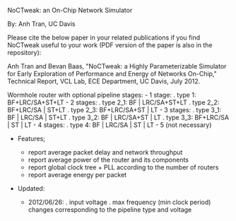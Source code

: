 NoCTweak: an On-Chip Network Simulator

By: Anh Tran, UC Davis

Please cite the below paper in your related publications if you find NoCTweak useful to your work (PDF version of the paper is also in the repository):

Anh Tran and Bevan Baas,
"NoCTweak: a Highly Parameterizable Simulator for Early Exploration of
Performance and Energy of Networks On-Chip," 
Technical Report, VCL Lab, ECE Department, UC Davis, July 2012.

Wormhole router with optional pipeline stages:
	- 1 stage: 
		. type 1:	BF+LRC/SA+ST+LT
	- 2 stages: 
		. type 2_1: BF | LRC/SA+ST+LT
		. type 2_2: BF+LRC/SA | ST+LT
		. type 2_3: BF+LRC/SA+ST | LT
	- 3 stages: 
		. type 3_1: BF | LRC/SA | ST+LT
		. type 3_2: BF | LRC/SA+ST | LT
		. type 3_3: BF+LRC/SA | ST | LT
	- 4 stages: 
		. type 4:	BF | LRC/SA | ST | LT
	- 5 (not necessary)
	
+ Features;
	- report average packet delay and network throughput
	- report average power of the router and its components
	- report global clock tree + PLL according to the number of routers
	- report average energy per packet	

+ Updated:
	- 2012/06/26:
		. input voltage 
		. max frequency (min clock period) changes corresponding to the pipeline type and voltage 


